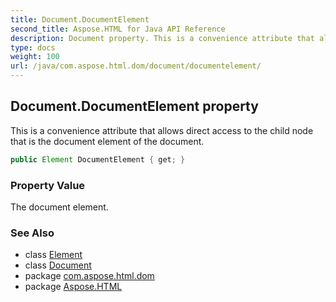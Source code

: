 ```yaml
---
title: Document.DocumentElement
second_title: Aspose.HTML for Java API Reference
description: Document property. This is a convenience attribute that allows direct access to the child node that is the document element of the document
type: docs
weight: 100
url: /java/com.aspose.html.dom/document/documentelement/
---
```

## Document.DocumentElement property

This is a convenience attribute that allows direct access to the child node that is the document element of the document.

```java
public Element DocumentElement { get; }
```

### Property Value

The document element.

### See Also

* class [Element](../../element/)
* class [Document](../)
* package [com.aspose.html.dom](../../document/)
* package [Aspose.HTML](../../../)
